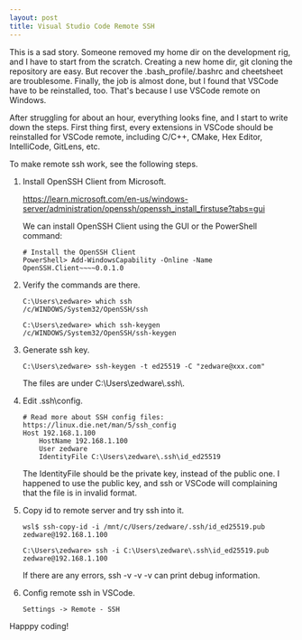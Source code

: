 ```yaml
---
layout: post
title: Visual Studio Code Remote SSH
---
```


This is a sad story. Someone removed my home dir on the development rig,
and I have to start from the scratch. Creating a new home dir, git cloning
the repository are easy. But recover the .bash\_profile/.bashrc and cheetsheet
are troublesome. Finally, the job is almost done, but I found that VSCode
have to be reinstalled, too. That's because I use VSCode remote on Windows.

After struggling for about an hour, everything looks fine, and I start to
write down the steps. First thing first, every extensions in VSCode should
be reinstalled for VSCode remote, including C/C++, CMake, Hex Editor, 
IntelliCode, GitLens, etc. 

To make remote ssh work, see the following steps.

1.  Install OpenSSH Client from Microsoft.

    <https://learn.microsoft.com/en-us/windows-server/administration/openssh/openssh_install_firstuse?tabs=gui>

    We can install OpenSSH Client using the GUI or the PowerShell command:

    ```
    # Install the OpenSSH Client
    PowerShell> Add-WindowsCapability -Online -Name OpenSSH.Client~~~~0.0.1.0
    ```
    
1.  Verify the commands are there.

    ```
    C:\Users\zedware> which ssh
    /c/WINDOWS/System32/OpenSSH/ssh
    
    C:\Users\zedware> which ssh-keygen
    /c/WINDOWS/System32/OpenSSH/ssh-keygen
    ```

1.  Generate ssh key.

    ```
    C:\Users\zedware> ssh-keygen -t ed25519 -C "zedware@xxx.com"
    ```
    
    The files are under C:\\Users\\zedware\\.ssh\\.

1.  Edit .ssh\\config.

    ```
    # Read more about SSH config files: https://linux.die.net/man/5/ssh_config
    Host 192.168.1.100
        HostName 192.168.1.100
        User zedware
        IdentityFile C:\Users\zedware\.ssh\id_ed25519
    ```

    The IdentityFile should be the private key, instead of the public one. I
    happened to use the public key, and ssh or VSCode will complaining that
    the file is in invalid format.

1.  Copy id to remote server and try ssh into it.

    ```
    wsl$ ssh-copy-id -i /mnt/c/Users/zedware/.ssh/id_ed25519.pub zedware@192.168.1.100
    
    C:\Users\zedware> ssh -i C:\Users\zedware\.ssh\id_ed25519.pub zedware@192.168.1.100
    ```
    
    If there are any errors, ssh -v -v -v can print debug information.

1.  Config remote ssh in VSCode.

    ```
    Settings -> Remote - SSH
    ```

Happpy coding!

